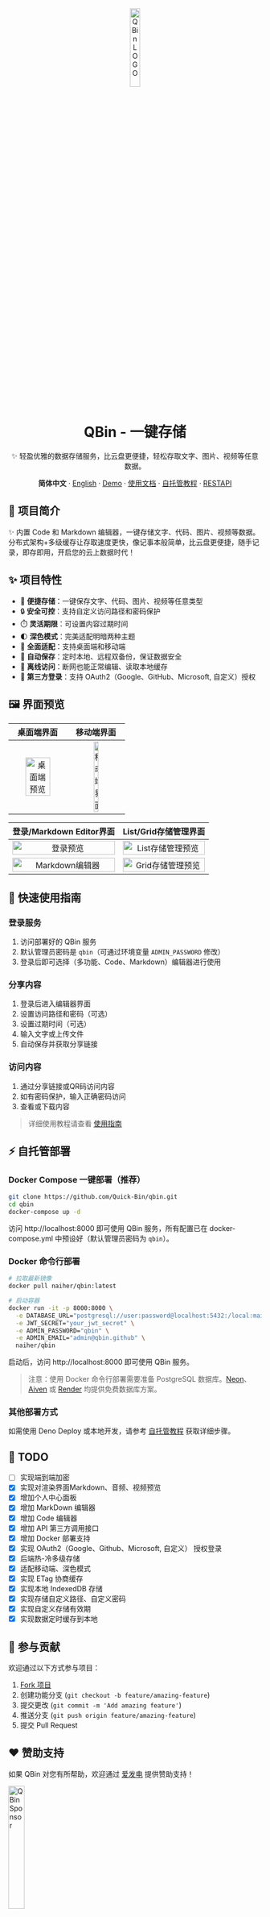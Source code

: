 <div align="center"><a name="readme-top"></a>
<img src="https://s3.tebi.io/lite/favicon.svg" width="20%" alt="QBin LOGO" title="QBin LOGO" />
<h1>QBin - 一键存储</h1>

✨ 轻盈优雅的数据存储服务，比云盘更便捷，轻松存取文字、图片、视频等任意数据。

**简体中文** · [English](README_EN.md) · [Demo](https://qbin.me) · [使用文档](Docs/document.md) · [自托管教程](Docs/self-host.md) · [RESTAPI](Docs/REST%20API.md)

</div>

## 📝 项目简介

✨ 内置 Code 和 Markdown 编辑器，一键存储文字、代码、图片、视频等数据。 <br/>
分布式架构+多级缓存让存取速度更快，像记事本般简单，比云盘更便捷，随手记录，即存即用，开启您的云上数据时代！

## ✨ 项目特性

- 🚀 **便捷存储**：一键保存文字、代码、图片、视频等任意类型
- 🔒 **安全可控**：支持自定义访问路径和密码保护
- ⏱️ **灵活期限**：可设置内容过期时间
- 🌓 **深色模式**：完美适配明暗两种主题
- 📱 **全面适配**：支持桌面端和移动端
- 🔄 **自动保存**：定时本地、远程双备份，保证数据安全
- 📵 **离线访问**：断网也能正常编辑、读取本地缓存
- 🔑 **第三方登录**：支持 OAuth2（Google、GitHub、Microsoft, 自定义）授权

## 🖼️ 界面预览

|                                            桌面端界面                                            |                                               移动端界面                                                |
|:-------------------------------------------------------------------------------------------:|:--------------------------------------------------------------------------------------------------:|
|    <img src="https://s3.tebi.io/lite/windows.png" alt="桌面端预览" title="桌面端预览" width="70%">    |        <img src="https://s3.tebi.io/lite/mobile.png" alt="移动端界面" title="移动端界面" width="30%">        |

|                                                登录/Markdown Editor界面                                                |                                                List/Grid存储管理界面                                                |
|:------------------------------------------------------------------------------------------------------------------:|:-------------------------------------------------------------------------------------------------------------:|
|             <img src="https://s3.tebi.io/lite/preview-login.png" alt="登录预览" title="登录预览" width="100%">             |   <img src="https://s3.tebi.io/lite/preview-storage.png" alt="List存储管理预览" title="List存储管理预览" width="100%">    |
| <img src="https://s3.tebi.io/lite/preview-editor-markdown.png" alt="Markdown编辑器" title="Markdown编辑器" width="100%"> | <img src="https://s3.tebi.io/lite/preview-storage-grid.png" alt="Grid存储管理预览" title="Grid存储管理预览" width="100%"> |


## 🚀 快速使用指南

### 登录服务

1. 访问部署好的 QBin 服务
2. 默认管理员密码是 `qbin`（可通过环境变量 `ADMIN_PASSWORD` 修改）
3. 登录后即可选择（多功能、Code、Markdown）编辑器进行使用

### 分享内容

1. 登录后进入编辑器界面
2. 设置访问路径和密码（可选）
3. 设置过期时间（可选）
4. 输入文字或上传文件
5. 自动保存并获取分享链接

### 访问内容

1. 通过分享链接或QR码访问内容
2. 如有密码保护，输入正确密码访问
3. 查看或下载内容

> 详细使用教程请查看 [使用指南](https://qbin.me/r/document)

## ⚡ 自托管部署

### Docker Compose 一键部署（推荐）

```bash
git clone https://github.com/Quick-Bin/qbin.git
cd qbin
docker-compose up -d
```

访问 http://localhost:8000 即可使用 QBin 服务，所有配置已在 docker-compose.yml 中预设好（默认管理员密码为 `qbin`）。

### Docker 命令行部署

```bash
# 拉取最新镜像
docker pull naiher/qbin:latest

# 启动容器
docker run -it -p 8000:8000 \
  -e DATABASE_URL="postgresql://user:password@localhost:5432:/local:main?sslmode=require" \
  -e JWT_SECRET="your_jwt_secret" \
  -e ADMIN_PASSWORD="qbin" \
  -e ADMIN_EMAIL="admin@qbin.github" \
  naiher/qbin
```

启动后，访问 http://localhost:8000 即可使用 QBin 服务。

> 注意：使用 Docker 命令行部署需要准备 PostgreSQL 数据库。[Neon](https://neon.tech/)、[Aiven](https://aiven.io/) 或 [Render](https://render.com/docs/deploy-mysql) 均提供免费数据库方案。

### 其他部署方式

如需使用 Deno Deploy 或本地开发，请参考 [自托管教程](Docs/self-host.md) 获取详细步骤。

## 🚀 TODO
- [ ] 实现端到端加密
- [x] 实现对渲染界面Markdown、音频、视频预览
- [x] 增加个人中心面板
- [x] 增加 MarkDown 编辑器
- [x] 增加 Code 编辑器
- [x] 增加 API 第三方调用接口
- [x] 增加 Docker 部署支持
- [x] 实现 OAuth2（Google、Github、Microsoft, 自定义） 授权登录
- [x] 后端热-冷多级存储
- [x] 适配移动端、深色模式
- [x] 实现 ETag 协商缓存
- [x] 实现本地 IndexedDB 存储
- [x] 实现存储自定义路径、自定义密码
- [x] 实现自定义存储有效期
- [x] 实现数据定时缓存到本地

## 🤝 参与贡献

欢迎通过以下方式参与项目：

1. [Fork 项目](https://github.com/Quick-Bin/Qbin/fork)
2. 创建功能分支 (`git checkout -b feature/amazing-feature`)
3. 提交更改 (`git commit -m 'Add amazing feature'`)
4. 推送分支 (`git push origin feature/amazing-feature`)
5. 提交 Pull Request

## ❤ 赞助支持

如果 QBin 对您有所帮助，欢迎通过 [爱发电](https://afdian.com/a/naihe) 提供赞助支持！

<a title="QBin Sponsor" href="https://afdian.com/a/naihe" target="_blank" rel="noopener">
  <img src=https://s3.tebi.io/lite/Sponsor.svg width=25% alt="QBin Sponsor" title="QBin Sponsor" />
</a>

## 许可证

本项目采用 [GPL-3.0](LICENSE) 许可证开源。

